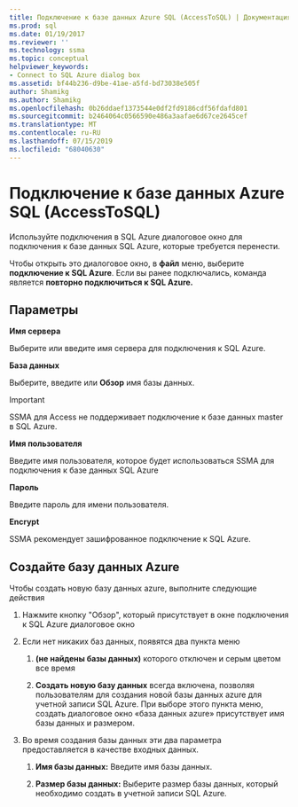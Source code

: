 ```yaml
---
title: Подключение к базе данных Azure SQL (AccessToSQL) | Документация Майкрософт
ms.prod: sql
ms.date: 01/19/2017
ms.reviewer: ''
ms.technology: ssma
ms.topic: conceptual
helpviewer_keywords:
- Connect to SQL Azure dialog box
ms.assetid: bf44b236-d9be-41ae-a5fd-bd73038e505f
author: Shamikg
ms.author: Shamikg
ms.openlocfilehash: 0b26ddaef1373544e0df2fd9186cdf56fdafd801
ms.sourcegitcommit: b2464064c0566590e486a3aafae6d67ce2645cef
ms.translationtype: MT
ms.contentlocale: ru-RU
ms.lasthandoff: 07/15/2019
ms.locfileid: "68040630"
---
```

# <a name="connect-to-azure-sql-db-accesstosql"></a>Подключение к базе данных Azure SQL (AccessToSQL)
Используйте подключения в SQL Azure диалоговое окно для подключения к базе данных SQL Azure, которые требуется перенести.  
  
Чтобы открыть это диалоговое окно, в **файл** меню, выберите **подключение к SQL Azure**. Если вы ранее подключались, команда является **повторно подключиться к SQL Azure.**  
  
## <a name="options"></a>Параметры  
**Имя сервера**  
  
Выберите или введите имя сервера для подключения к SQL Azure.  
  
**База данных**  
  
Выберите, введите или **Обзор** имя базы данных.  
  
> [!IMPORTANT]  
> SSMA для Access не поддерживает подключение к базе данных master в SQL Azure.  
  
**Имя пользователя**  
  
Введите имя пользователя, которое будет использоваться SSMA для подключения к базе данных SQL Azure  
  
**Пароль**  
  
Введите пароль для имени пользователя.  
  
**Encrypt**  
  
SSMA рекомендует зашифрованное подключение к SQL Azure.  
  
## <a name="create-azure-database"></a>Создайте базу данных Azure  
Чтобы создать новую базу данных azure, выполните следующие действия  
  
1.  Нажмите кнопку "Обзор", который присутствует в окне подключения к SQL Azure диалоговое окно  
  
2.  Если нет никаких баз данных, появятся два пункта меню  
  
    1.  **(не найдены базы данных)**  которого отключен и серым цветом все время  
  
    2.  **Создать новую базу данных** всегда включена, позволяя пользователям для создания новой базы данных azure для учетной записи SQL Azure. При выборе этого пункта меню, создать диалоговое окно «база данных azure» присутствует имя базы данных и размером.  
  
3.  Во время создания базы данных эти два параметра предоставляется в качестве входных данных.  
  
    1.  **Имя базы данных:** Введите имя базы данных.  
  
    2.  **Размер базы данных:** Выберите размер базы данных, который необходимо создать в учетной записи SQL Azure.  
  
